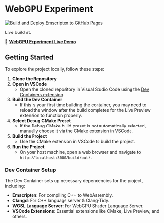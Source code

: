# WebGPU Experiment

[![Build and Deploy Emscripten to GitHub Pages](https://github.com/NickVanderPyle/webgpu-throwaway/actions/workflows/main.yaml/badge.svg)](https://github.com/NickVanderPyle/webgpu-throwaway/actions/workflows/main.yaml)

Live build at:

🔗 **[WebGPU Experiment Live Demo](https://nickvanderpyle.github.io/webgpu-throwaway/)**

## Getting Started

To explore the project locally, follow these steps:

1. **Clone the Repository**
2. **Open in VSCode**
    - Open the cloned repository in Visual Studio Code using the [Dev Containers extension](https://marketplace.visualstudio.com/items?itemName=ms-vscode-remote.remote-containers).
3. **Build the Dev Container**
    - If this is your first time building the container, you may need to reload the window after the build completes for the Live Preview extension to function properly.
4. **Select Debug CMake Preset**
    - If the Debug CMake build preset is not automatically selected, manually choose it via the CMake extension in VSCode.
5. **Build the Project**
    - Use the CMake extension in VSCode to build the project.
6. **Run the Project**
    - On your host machine, open a web browser and navigate to `http://localhost:3000/build/out/`.

### Dev Container Setup

The Dev Container sets up necessary dependencies for the project, including:

- **Emscripten**: For compiling C++ to WebAssembly.
- **Clangd**: For C++ language server & Clang-Tidy.
- **WGSL Language Server**: For WebGPU Shader Language Server.
- **VSCode Extensions**: Essential extensions like CMake, Live Preview, and others.
